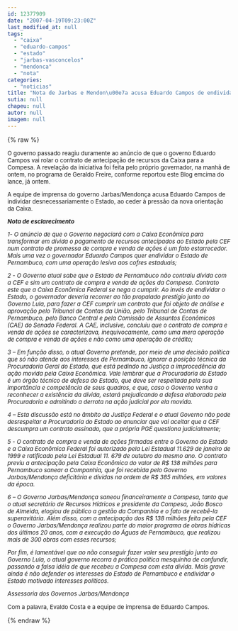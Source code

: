 ```yaml
---
id: 12377909
date: "2007-04-19T09:23:00Z"
last_modified_at: null
tags:
  - "caixa"
  - "eduardo-campos"
  - "estado"
  - "jarbas-vasconcelos"
  - "mendonca"
  - "nota"
categories:
  - "noticias"
title: "Nota de Jarbas e Mendon\u00e7a acusa Eduardo Campos de endividar Estado com a Caixa sem necessidade"
sutia: null
chapeu: null
autor: null
imagem: null
---
```

{% raw %}
<p><FONT size=2></p>
<p><P>O governo passado reagiu duramente ao anúncio de que o governo Eduardo Campos vai rolar o contrato de antecipação de recursos da Caixa para a Compesa. A revelação da iniciativa foi feita pelo próprio governador, na manhã de ontem, no programa de Geraldo Freire, conforme reportou este Blog emcima do lance, já ontem.</P></p>
<p><P>A equipe de imprensa do governo Jarbas/Mendonça acusa Eduardo Campos de individar desnecessariamente o Estado, ao ceder à pressão da nova orientação da Caixa.</P></p>
<p><P><EM><STRONG>Nota de esclarecimento</STRONG></EM></P></p>
<p><P><EM>1- O anúncio de que o Governo negociará com a Caixa Econômica para transformar em dívida o pagamento de recursos antecipados ao Estado pela CEF num contrato de promessa de compra e venda de ações é um fato estarrecedor. Mais uma vez o governador Eduardo Campos quer endividar o Estado de Pernambuco, com uma operação lesiva aos cofres estaduais;</EM></P></p>
<p><P><EM></EM></P></p>
<p><P><EM>2 - O Governo atual sabe que o Estado de Pernambuco não contraiu dívida com a CEF e sim um contrato de compra e venda de ações da Compesa. Contrato este que a Caixa Econômica Federal se nega a cumprir. Ao invés de endividar o Estado, o governador deveria recorrer ao tão propalado prestígio junto ao Governo Lula, para fazer a CEF cumprir um contrato que foi objeto de análise e aprovação pelo Tribunal de Contas da União, pelo Tribunal de Contas de Pernambuco, pelo Banco Central e pela Comissão de Assuntos Econômicos (CAE) do Senado Federal. A CAE, inclusive, concluiu que o contrato de compra e venda de ações se caracterizava, inequivocamente, como uma mera operação de compra e venda de ações e não como uma operação de crédito; </EM></P></p>
<p><P><EM></EM></P></p>
<p><P><EM>3 – Em função disso, o atual Governo pretende, por meio de uma decisão política que só não atende aos interesses de Pernambuco, ignorar a posição técnica da Procuradoria Geral do Estado, que está pedindo na Justiça a improcedência da ação movida pela Caixa Econômica. Vale lembrar que a Procuradoria do Estado é um órgão técnico de defesa do Estado, que deve ser respeitada pela sua importância e competência de seus quadros, e que, caso o Governo venha a reconhecer a existência da dívida, estará prejudicando a defesa elaborada pela Procuradoria e admitindo a derrota na ação judicial por ela movida.</EM></P></p>
<p><P><EM></EM></P></p>
<p><P><EM>4 – Esta discussão está no âmbito da Justiça Federal e o atual Governo não pode desrespeitar a Procuradoria do Estado ao anunciar que vai aceitar que a CEF descumpra um contrato assinado, que a própria PGE questiona judicialmente; </EM></P></p>
<p><P><EM></EM></P></p>
<p><P><EM>5 - O contrato de compra e venda de ações firmadas entre o Governo do Estado e a Caixa Econômica Federal foi autorizado pela Lei Estadual 11.629 de janeiro de 1999 e ratificado pela Lei Estadual 11. 679 de outubro do mesmo ano. O contrato previu a antecipação pela Caixa Econômica do valor de R$ 138 milhões para Pernambuco sanear a Companhia, que foi recebida pelo Governo Jarbas/Mendonça deficitária e dívidas na ordem de R$ 385 milhões, em valores da época. </EM></P></p>
<p><P><EM></EM></P></p>
<p><P><EM>6 – O Governo Jarbas/Mendonça saneou financeiramente a Compesa, tanto que o atual secretário de Recursos Hídricos e presidente da Compesa, João Bosco de Almeida, elogiou de público a gestão da Companhia e o fato de recebê-la superavitária. Além disso, com a antecipação dos R$ 138 milhões feita pela CEF o Governo Jarbas/Mendonça realizou parte do maior programa de obras hídricas dos últimos 20 anos, com a execução do Águas de Pernambuco, que realizou mais de 300 obras com esses recursos;</EM></P></p>
<p><P><EM>Por fim, é lamentável que ao não conseguir fazer valer seu prestígio junto ao Governo Lula, o atual governo recorra à prática política mesquinha de confundir, passando a falsa idéia de que recebeu a Compesa com esta dívida. Mais grave ainda é não defender os interesses do Estado de Pernambuco e endividar o Estado motivado interesses políticos. </EM></P></p>
<p><P><EM></EM></P></p>
<p><P><EM></EM></P></p>
<p><P><EM>Assessoria dos Governos Jarbas/Mendonça</EM></P></p>
<p><P>Com a palavra, Evaldo Costa e a equipe de imprensa de Eduardo Campos.</FONT></P> </p>
{% endraw %}